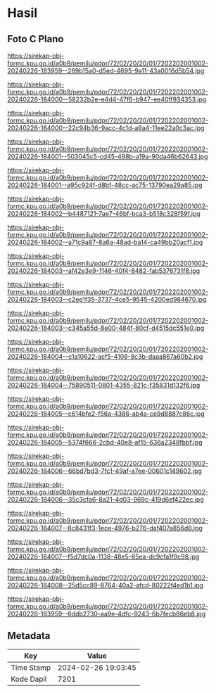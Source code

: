 # Hasil

## Foto C Plano

https://sirekap-obj-formc.kpu.go.id/a0b9/pemilu/pdpr/72/02/20/20/01/7202202001002-20240226-183959--269b15a0-d5ed-4695-9a11-43a0016d5b54.jpg

https://sirekap-obj-formc.kpu.go.id/a0b9/pemilu/pdpr/72/02/20/20/01/7202202001002-20240226-184000--58232b2e-e4d4-47f6-b947-ee40ff934353.jpg

https://sirekap-obj-formc.kpu.go.id/a0b9/pemilu/pdpr/72/02/20/20/01/7202202001002-20240226-184000--22c94b36-9acc-4c1d-a9a4-11ee22a0c3ac.jpg

https://sirekap-obj-formc.kpu.go.id/a0b9/pemilu/pdpr/72/02/20/20/01/7202202001002-20240226-184001--503045c5-cd45-498b-a19a-90da46b62643.jpg

https://sirekap-obj-formc.kpu.go.id/a0b9/pemilu/pdpr/72/02/20/20/01/7202202001002-20240226-184001--a95c924f-d8bf-48cc-ac75-13790ea29a85.jpg

https://sirekap-obj-formc.kpu.go.id/a0b9/pemilu/pdpr/72/02/20/20/01/7202202001002-20240226-184002--b4487121-7ae7-46bf-bca3-b518c328f59f.jpg

https://sirekap-obj-formc.kpu.go.id/a0b9/pemilu/pdpr/72/02/20/20/01/7202202001002-20240226-184002--a71c9a87-8a6a-48ad-ba14-ca49bb20acf1.jpg

https://sirekap-obj-formc.kpu.go.id/a0b9/pemilu/pdpr/72/02/20/20/01/7202202001002-20240226-184003--af42e3e9-1146-40f4-8482-fab5376731f8.jpg

https://sirekap-obj-formc.kpu.go.id/a0b9/pemilu/pdpr/72/02/20/20/01/7202202001002-20240226-184003--c2ee1f35-3737-4ce5-9545-4200ed984670.jpg

https://sirekap-obj-formc.kpu.go.id/a0b9/pemilu/pdpr/72/02/20/20/01/7202202001002-20240226-184003--c345a55d-8e00-484f-80cf-d4515dc551e0.jpg

https://sirekap-obj-formc.kpu.go.id/a0b9/pemilu/pdpr/72/02/20/20/01/7202202001002-20240226-184004--c1a10622-acf5-4108-8c3b-daaa867a60b2.jpg

https://sirekap-obj-formc.kpu.go.id/a0b9/pemilu/pdpr/72/02/20/20/01/7202202001002-20240226-184004--75890511-0801-4355-821c-f35831d132f6.jpg

https://sirekap-obj-formc.kpu.go.id/a0b9/pemilu/pdpr/72/02/20/20/01/7202202001002-20240226-184005--c614bfe2-f56a-4386-ab4a-ce9d8887c86c.jpg

https://sirekap-obj-formc.kpu.go.id/a0b9/pemilu/pdpr/72/02/20/20/01/7202202001002-20240226-184005--5374f666-2cbd-40e8-af15-636a2348fbbf.jpg

https://sirekap-obj-formc.kpu.go.id/a0b9/pemilu/pdpr/72/02/20/20/01/7202202001002-20240226-184006--66bd7bd3-7fc1-49af-a7ee-00601c149602.jpg

https://sirekap-obj-formc.kpu.go.id/a0b9/pemilu/pdpr/72/02/20/20/01/7202202001002-20240226-184006--35c3cfa6-8a21-4d03-969c-419d6ef422ec.jpg

https://sirekap-obj-formc.kpu.go.id/a0b9/pemilu/pdpr/72/02/20/20/01/7202202001002-20240226-184007--8c8431f3-1ece-4976-b276-daf407a856d8.jpg

https://sirekap-obj-formc.kpu.go.id/a0b9/pemilu/pdpr/72/02/20/20/01/7202202001002-20240226-184007--f5d7dc0a-1138-48e5-85ea-dc9cfa1f9c98.jpg

https://sirekap-obj-formc.kpu.go.id/a0b9/pemilu/pdpr/72/02/20/20/01/7202202001002-20240226-184008--25d5cc89-8764-40a2-afcd-80222f4ed1b1.jpg

https://sirekap-obj-formc.kpu.go.id/a0b9/pemilu/pdpr/72/02/20/20/01/7202202001002-20240226-183959--6ddb2730-aa9e-4dfc-9243-6b7fecb86eb8.jpg


## Metadata

| Key        | Value               |
| ---------- | ------------------- |
| Time Stamp | 2024-02-26 19:03:45 |
| Kode Dapil | 7201                |



